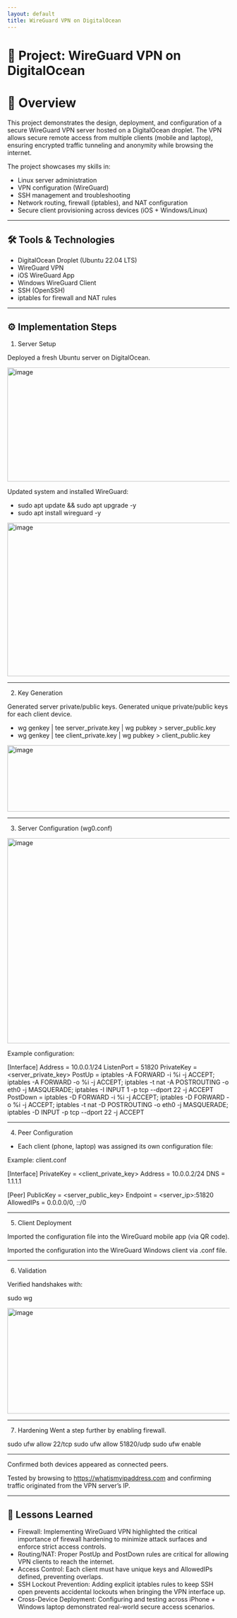 ```yaml
---
layout: default
title: WireGuard VPN on DigitalOcean
---
```

# 🚀 Project: WireGuard VPN on DigitalOcean
# 📌 Overview

This project demonstrates the design, deployment, and configuration of a secure WireGuard VPN server hosted on a DigitalOcean droplet. The VPN allows secure remote access from multiple clients (mobile and laptop), ensuring encrypted traffic tunneling and anonymity while browsing the internet.

The project showcases my skills in:
- Linux server administration
- VPN configuration (WireGuard)
- SSH management and troubleshooting
- Network routing, firewall (iptables), and NAT configuration
- Secure client provisioning across devices (iOS + Windows/Linux)

---

## 🛠️ Tools & Technologies

- DigitalOcean Droplet (Ubuntu 22.04 LTS)
- WireGuard VPN
- iOS WireGuard App
- Windows WireGuard Client
- SSH (OpenSSH)
- iptables for firewall and NAT rules

---

## ⚙️ Implementation Steps
1. Server Setup

Deployed a fresh Ubuntu server on DigitalOcean.

<img width="979" height="258" alt="image" src="https://github.com/user-attachments/assets/142f5eee-2629-491c-98b6-c0c0bb5c6702" />

Updated system and installed WireGuard:

- sudo apt update && sudo apt upgrade -y
- sudo apt install wireguard -y

<img width="877" height="347" alt="image" src="https://github.com/user-attachments/assets/84fa5a7f-7d0d-4137-baca-7067353a3527" />

---

2. Key Generation

Generated server private/public keys.
Generated unique private/public keys for each client device.

- wg genkey | tee server_private.key | wg pubkey > server_public.key
- wg genkey | tee client_private.key | wg pubkey > client_public.key
  
<img width="979" height="150" alt="image" src="https://github.com/user-attachments/assets/5c94b78f-abb2-4d3e-bb3a-e962d7b7d1de" />

---

3. Server Configuration (wg0.conf)

<img width="966" height="464" alt="image" src="https://github.com/user-attachments/assets/84023782-1d06-4422-8919-0ca61faf497f" />

Example configuration:

[Interface]
Address = 10.0.0.1/24
ListenPort = 51820
PrivateKey = <server_private_key>
PostUp   = iptables -A FORWARD -i %i -j ACCEPT; iptables -A FORWARD -o %i -j ACCEPT; iptables -t nat -A POSTROUTING -o eth0 -j MASQUERADE; iptables -I INPUT 1 -p tcp --dport 22 -j ACCEPT
PostDown = iptables -D FORWARD -i %i -j ACCEPT; iptables -D FORWARD -o %i -j ACCEPT; iptables -t nat -D POSTROUTING -o eth0 -j MASQUERADE; iptables -D INPUT -p tcp --dport 22 -j ACCEPT

---

4. Peer Configuration

- Each client (phone, laptop) was assigned its own configuration file:

Example: client.conf

[Interface]
PrivateKey = <client_private_key>
Address = 10.0.0.2/24
DNS = 1.1.1.1

[Peer]
PublicKey = <server_public_key>
Endpoint = <server_ip>:51820
AllowedIPs = 0.0.0.0/0, ::/0

---

5. Client Deployment

Imported the configuration file into the WireGuard mobile app (via QR code).

Imported the configuration into the WireGuard Windows client via .conf file.

---

6. Validation

Verified handshakes with:

sudo wg

<img width="615" height="239" alt="image" src="https://github.com/user-attachments/assets/4c95e5e4-02a7-4af3-a0e6-819e55e657aa" />

---

7. Hardening
Went a step further by enabling firewall.

sudo ufw allow 22/tcp
sudo ufw allow 51820/udp
sudo ufw enable

---

Confirmed both devices appeared as connected peers.

Tested by browsing to https://whatismyipaddress.com and confirming traffic originated from the VPN server’s IP.

---

## 🔐 Lessons Learned
- Firewall: Implementing WireGuard VPN highlighted the critical importance of firewall hardening to minimize attack surfaces and enforce strict access controls.
- Routing/NAT: Proper PostUp and PostDown rules are critical for allowing VPN clients to reach the internet.
- Access Control: Each client must have unique keys and AllowedIPs defined, preventing overlaps.
- SSH Lockout Prevention: Adding explicit iptables rules to keep SSH open prevents accidental lockouts when bringing the VPN interface up.
- Cross-Device Deployment: Configuring and testing across iPhone + Windows laptop demonstrated real-world secure access scenarios.

